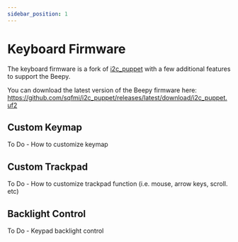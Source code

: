 ```yaml
---
sidebar_position: 1
---
```


# Keyboard Firmware

The keyboard firmware is a fork of [i2c_puppet](https://github.com/solderparty/i2c_puppet) with a few additional features to support the Beepy.

You can download the latest version of the Beepy firmware here: https://github.com/sqfmi/i2c_puppet/releases/latest/download/i2c_puppet.uf2

## Custom Keymap

To Do - How to customize keymap

## Custom Trackpad

To Do - How to customize trackpad function (i.e. mouse, arrow keys, scroll. etc)

## Backlight Control

To Do - Keypad backlight control
